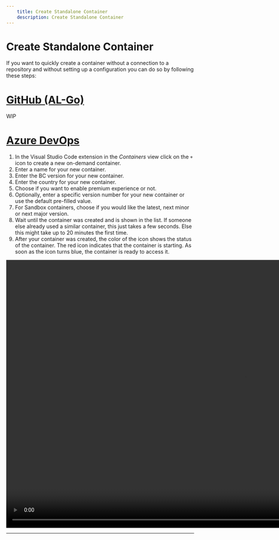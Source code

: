 ```yaml
---
    title: Create Standalone Container
    description: Create Standalone Container
---
```


# Create Standalone Container

If you want to quickly create a container without a connection to a repository and without setting up a configuration you can do so by following these steps:

# [**GitHub (AL-Go)**](#tab/github)
WIP

# [**Azure DevOps**](#tab/azdevops)

1. In the Visual Studio Code extension in the *Containers* view click on the `+` icon to create a new on-demand container.
1. Enter a name for your new container.
1. Enter the BC version for your new container.
1. Enter the country for your new container.
1. Choose if you want to enable premium experience or not.
1. Optionally, enter a specific version number for your new container or use the default pre-filled value.
1. For Sandbox containers, choose if you would like the latest, next minor or next major version.
1. Wait until the container was created and is shown in the list. If someone else already used a similar container, this just takes a few seconds. Else this might take up to 20 minutes the first time.
1. After your container was created, the color of the icon shows the status of the container. The red icon indicates that the container is starting. As soon as the icon turns blue, the container is ready to access it.

<video width="1280px" height="720px" controls>
  <source src="../media/vsc-extension-create-ondemand-container-version.mp4" type="video/mp4">
  Your browser does not support the video tag.
</video>

---
